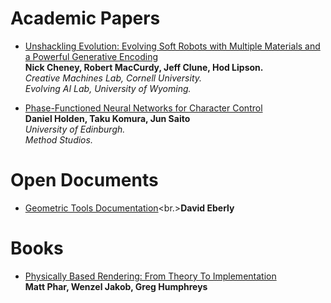 Academic Papers
======

* [Unshackling Evolution: Evolving Soft Robots with Multiple Materials and a Powerful Generative Encoding](http://jeffclune.com/publications/2013_Softbots_GECCO.pdf)<br/>**Nick Cheney, Robert MacCurdy, Jeff Clune, Hod Lipson.**<br/>_Creative Machines Lab, Cornell University.<br/>Evolving AI Lab, University of Wyoming._

* [Phase-Functioned Neural Networks for Character Control](http://theorangeduck.com/media/uploads/other_stuff/phasefunction.pdf)<br/>**Daniel Holden, Taku Komura, Jun Saito**<br/>_University of Edinburgh.<br/>Method Studios._

Open Documents
======
* [Geometric Tools Documentation](https://www.geometrictools.com/Documentation/Documentation.html)<br.>**David Eberly**<br/>

Books
======
* [Physically Based Rendering: From Theory To Implementation](https://pbrt.org/)<br/>**Matt Phar, Wenzel Jakob, Greg Humphreys**



